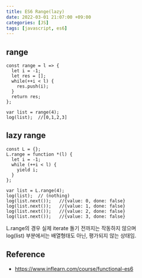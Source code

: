 ```yaml
---
title: ES6 Range(lazy)
date: 2022-03-01 21:07:00 +09:00
categories: [JS]
tags: [javascript, es6]
---
```


## range
`````
const range = l => {
  let i = -1;
  let res = [];
  while(++i < l) {
    res.push(i);
  }
  return res;
};

var list = range(4);
log(list);	//[0,1,2,3]
`````

## lazy range
`````
const L = {};
L.range = function *(l) {
  let i = -1;
  while (++i < l) {
    yield i;
  }
};

var list = L.range(4);
log(list);	// (nothing)
log(list.next());	//{value: 0, done: false}
log(list.next());	//{value: 1, done: false}
log(list.next());	//{value: 2, done: false}
log(list.next());	//{value: 3, done: false}
`````

L.range의 경우 실제 iterate 돌기 전까지는 작동하지 않으며   
log(list) 부분에서는 배열형태도 아닌, 평가되지 않는 상태임.


## Reference
- https://www.inflearn.com/course/functional-es6






